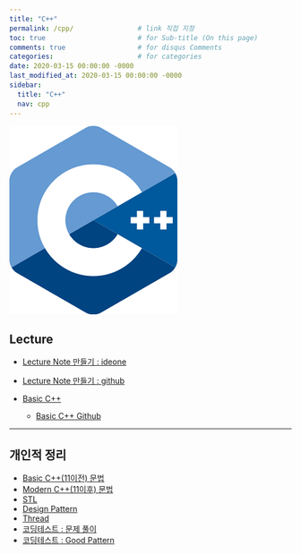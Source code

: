 ```yaml
---
title: "C++"
permalink: /cpp/                # link 직접 지정
toc: true                       # for Sub-title (On this page)
comments: true                  # for disqus Comments
categories:                     # for categories
date: 2020-03-15 00:00:00 -0000
last_modified_at: 2020-03-15 00:00:00 -0000
sidebar:
  title: "C++"
  nav: cpp
---
```


![](/file/image/cpp-main.jpg)

## Lecture

* [Lecture Note 만들기 : ideone](/lecturenote-ideone/)
* [Lecture Note 만들기 : github]()

* [Basic C++](/cpp/lecture/basic/)
  * [Basic C++ Github](https://github.com/GoodayTH/cpp_lecture)

---

## 개인적 정리

* [Basic C++(11이전) 문법](/cpp/basic/)
* [Modern C++(11이후) 문법](/cpp/modern/)
* [STL](/cpp/stl/)
* [Design Pattern](/cpp/desing-pattern/)
* [Thread](/cpp/thread/)
* [코딩테스트 : 문제 풀이](/cpp/quize/)
* [코딩테스트 : Good Pattern](/cpp/good-pattern/)